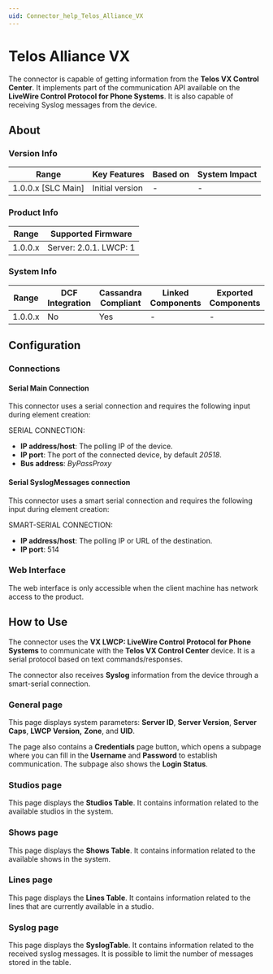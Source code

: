 ```yaml
---
uid: Connector_help_Telos_Alliance_VX
---
```


# Telos Alliance VX

The connector is capable of getting information from the **Telos VX Control Center**. It implements part of the communication API available on the **LiveWire Control Protocol for Phone Systems**. It is also capable of receiving Syslog messages from the device.

## About

### Version Info

| Range                | Key Features     | Based on     | System Impact     |
|----------------------|------------------|--------------|-------------------|
| 1.0.0.x [SLC Main]   | Initial version  | -            | -                 |

### Product Info

| Range     | Supported Firmware     |
|-----------|------------------------|
| 1.0.0.x   | Server: 2.0.1. LWCP: 1 |

### System Info

| Range     | DCF Integration     | Cassandra Compliant     | Linked Components     | Exported Components     |
|-----------|---------------------|-------------------------|-----------------------|-------------------------|
| 1.0.0.x   | No                  | Yes                     | -                     | -                       |

## Configuration

### Connections

#### Serial Main Connection

This connector uses a serial connection and requires the following input during element creation:

SERIAL CONNECTION:

- **IP address/host**: The polling IP of the device.
- **IP port**: The port of the connected device, by default *20518*.
- **Bus address**: *ByPassProxy*

#### Serial SyslogMessages connection

This connector uses a smart serial connection and requires the following input during element creation:

SMART-SERIAL CONNECTION:

- **IP address/host**: The polling IP or URL of the destination.
- **IP port**: 514

### Web Interface

The web interface is only accessible when the client machine has network access to the product.

## How to Use

The connector uses the **VX LWCP: LiveWire Control Protocol for Phone Systems** to communicate with the **Telos VX Control Center** device. It is a serial protocol based on text commands/responses.

The connector also receives **Syslog** information from the device through a smart-serial connection.

### General page

This page displays system parameters: **Server ID**, **Server Version**, **Server Caps**, **LWCP Version,** **Zone**, and **UID**.

The page also contains a **Credentials** page button, which opens a subpage where you can fill in the **Username** and **Password** to establish communication. The subpage also shows the **Login Status**.

### Studios page

This page displays the **Studios Table**. It contains information related to the available studios in the system.

### Shows page

This page displays the **Shows Table**. It contains information related to the available shows in the system.

### Lines page

This page displays the **Lines Table**. It contains information related to the lines that are currently available in a studio.

### Syslog page

This page displays the **SyslogTable**. It contains information related to the received syslog messages. It is possible to limit the number of messages stored in the table.

